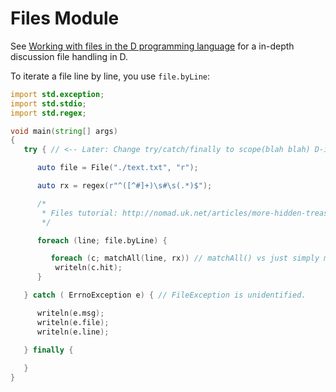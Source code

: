 Files Module
============

See [Working with files in the D programming language](http://nomad.uk.net/articles/working-with-files-in-the-d-programming-language.html) for a in-depth discussion file handling in D.

To iterate a file line by line, you use `file.byLine`:

````d
import std.exception;
import std.stdio;
import std.regex;

void main(string[] args)
{
   try { // <-- Later: Change try/catch/finally to scope(blah blah) D-idion.

      auto file = File("./text.txt", "r");

      auto rx = regex(r"^([^#]+)\s#\s(.*)$"); 

      /*
       * Files tutorial: http://nomad.uk.net/articles/more-hidden-treasure-in-the-d-standard-library.html
       */

      foreach (line; file.byLine) {

         foreach (c; matchAll(line, rx)) // matchAll() vs just simply match the regex 
          writeln(c.hit);
      }

   } catch ( ErrnoException e) { // FileException is unidentified.

      writeln(e.msg); 
      writeln(e.file); 
      writeln(e.line); 
       
   } finally {

   }
}
````
